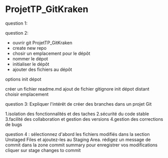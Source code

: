 # ProjetTP_GitKraken
question 1:


question 2:
- ouvrir git ProjetTP_GitKraken
- create new repo
- chosir un emplacement pour le dépôt
- nommer le dépot
- initialiser le dépôt
- ajouter des fichiers au dépôt

options init dépot

créer un fichier readme.md
ajout de fichier gitignore
init dépot distant
choisir emplacement

question 3: Expliquer l'intérêt de créer des branches dans un projet Git

1.isolation des fonctionnalités et des taches
2.sécurité du code stable
3.facilité des collaboration et gestion des versions
4.gestion des corrections de bugs

question  4 :
sélectionnez d'abord les fichiers modifiés dans la section Unstaged Files et ajoutez-les au Staging Area. 
rédigez un message de commit dans la zone commit summary pour enregistrer vos modifications cliquer sur stage changes to commit





